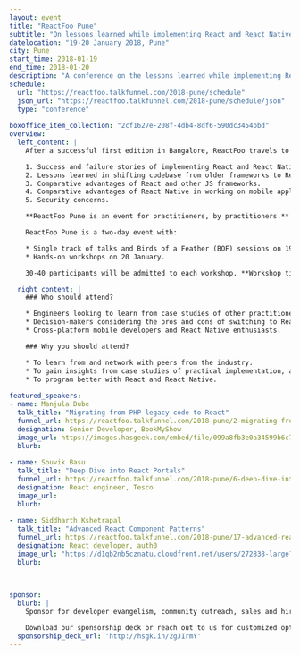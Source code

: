 ```yaml
---
layout: event
title: "ReactFoo Pune"
subtitle: "On lessons learned while implementing React and React Native"
datelocation: "19-20 January 2018, Pune"
city: Pune
start_time: 2018-01-19
end_time: 2018-01-20
description: "A conference on the lessons learned while implementing React and React Native."
schedule:
  url: "https://reactfoo.talkfunnel.com/2018-pune/schedule"
  json_url: "https://reactfoo.talkfunnel.com/2018-pune/schedule/json"
  type: "conference"
  
boxoffice_item_collection: "2cf1627e-208f-4db4-8df6-590dc3454bbd"
overview:
  left_content: |
    After a successful first edition in Bangalore, ReactFoo travels to Pune. ReactFoo Pune will focus on the following topics:

    1. Success and failure stories of implementing React and React Native for your use-case.
    2. Lessons learned in shifting codebase from older frameworks to React.
    3. Comparative advantages of React and other JS frameworks.
    4. Comparative advantages of React Native in working on mobile applications.
    5. Security concerns.

    **ReactFoo Pune is an event for practitioners, by practitioners.**

    ReactFoo Pune is a two-day event with:

    * Single track of talks and Birds of a Feather (BOF) sessions on 19 January.
    * Hands-on workshops on 20 January.

    30-40 participants will be admitted to each workshop. **Workshop tickets have to be purchased separately.** Workshops will be announced shortly.

  right_content: |
    ### Who should attend?

    * Engineers looking to learn from case studies of other practitioners.
    * Decision-makers considering the pros and cons of switching to React.
    * Cross-platform mobile developers and React Native enthusiasts.

    ### Why you should attend?

    * To learn from and network with peers from the industry.
    * To gain insights from case studies of practical implementation, and evaluate ReactJS and React Native for your work.
    * To program better with React and React Native.
    
featured_speakers:
- name: Manjula Dube
  talk_title: "Migrating from PHP legacy code to React"
  funnel_url: https://reactfoo.talkfunnel.com/2018-pune/2-migrating-from-php-legacy-code-to-react
  designation: Senior Developer, BookMyShow
  image_url: https://images.hasgeek.com/embed/file/099a8fb3e0a34599b6c7504000f6d5a5
  blurb: 
  
- name: Souvik Basu
  talk_title: "Deep Dive into React Portals"
  funnel_url: https://reactfoo.talkfunnel.com/2018-pune/6-deep-dive-into-react-portals
  designation: React engineer, Tesco
  image_url: 
  blurb:
  
- name: Siddharth Kshetrapal
  talk_title: "Advanced React Component Patterns"
  funnel_url: https://reactfoo.talkfunnel.com/2018-pune/17-advanced-react-component-patterns
  designation: React developer, auth0
  image_url: "https://d1qb2nb5cznatu.cloudfront.net/users/272838-large?1504798065"
  blurb:
  
    

sponsor:
  blurb: |
    Sponsor for developer evangelism, community outreach, sales and hiring.

    Download our sponsorship deck or reach out to us for customized options at [info@hasgeek.com](mailto:info@hasgeek.com)
  sponsorship_deck_url: 'http://hsgk.in/2gJIrmY'
---
```

